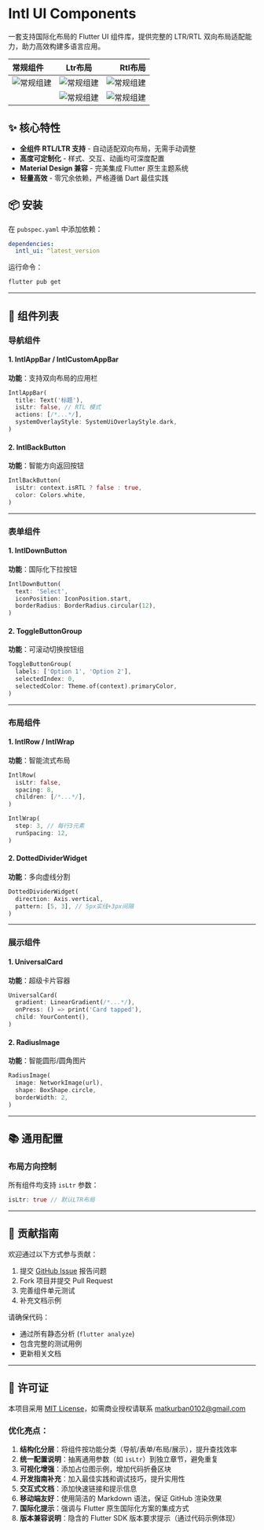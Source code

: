 # Intl UI Components

一套支持国际化布局的 Flutter UI 组件库，提供完整的 LTR/RTL 双向布局适配能力，助力高效构建多语言应用。

| 常规组件                                      |                   Ltr布局                   |                                     Rtl布局 |
|:------------------------------------------|:-----------------------------------------:|------------------------------------------:|
| ![常规组建](docs/images/_20250417_140432.jpg) | ![常规组建](docs/images/_20250417_140445.jpg) | ![常规组建](docs/images/_20250417_140454.jpg) |
|                                           | ![常规组建](docs/images/_20250417_140502.jpg) | ![常规组建](docs/images/_20250417_140509.jpg) |


## ✨ 核心特性

- **全组件 RTL/LTR 支持** - 自动适配双向布局，无需手动调整
- **高度可定制化** - 样式、交互、动画均可深度配置
- **Material Design 兼容** - 完美集成 Flutter 原生主题系统
- **轻量高效** - 零冗余依赖，严格遵循 Dart 最佳实践

## 📦 安装

在 `pubspec.yaml` 中添加依赖：

```yaml
dependencies:
  intl_ui: ^latest_version
```

运行命令：
```bash
flutter pub get
```

---

## 🧩 组件列表

### 导航组件

#### 1. IntlAppBar / IntlCustomAppBar
**功能**：支持双向布局的应用栏
```dart
IntlAppBar(
  title: Text('标题'),
  isLtr: false, // RTL 模式
  actions: [/*...*/],
  systemOverlayStyle: SystemUiOverlayStyle.dark,
)
```

#### 2. IntlBackButton
**功能**：智能方向返回按钮
```dart
IntlBackButton(
  isLtr: context.isRTL ? false : true,
  color: Colors.white,
)
```

---

### 表单组件

#### 1. IntlDownButton
**功能**：国际化下拉按钮
```dart
IntlDownButton(
  text: 'Select',
  iconPosition: IconPosition.start,
  borderRadius: BorderRadius.circular(12),
)
```

#### 2. ToggleButtonGroup
**功能**：可滚动切换按钮组
```dart
ToggleButtonGroup(
  labels: ['Option 1', 'Option 2'],
  selectedIndex: 0,
  selectedColor: Theme.of(context).primaryColor,
)
```

---

### 布局组件

#### 1. IntlRow / IntlWrap
**功能**：智能流式布局
```dart
IntlRow(
  isLtr: false,
  spacing: 8,
  children: [/*...*/],
)

IntlWrap(
  step: 3, // 每行3元素
  runSpacing: 12,
)
```

#### 2. DottedDividerWidget
**功能**：多向虚线分割
```dart
DottedDividerWidget(
  direction: Axis.vertical,
  pattern: [5, 3], // 5px实线+3px间隔
)
```

---

### 展示组件

#### 1. UniversalCard
**功能**：超级卡片容器
```dart
UniversalCard(
  gradient: LinearGradient(/*...*/),
  onPress: () => print('Card tapped'),
  child: YourContent(),
)
```

#### 2. RadiusImage
**功能**：智能圆形/圆角图片
```dart
RadiusImage(
  image: NetworkImage(url),
  shape: BoxShape.circle,
  borderWidth: 2,
)
```

---

## 📚 通用配置

### 布局方向控制
所有组件均支持 `isLtr` 参数：
```dart
isLtr: true // 默认LTR布局
```

---

## 🤝 贡献指南

欢迎通过以下方式参与贡献：
1. 提交 [GitHub Issue](https://github.com/yourrepo/issues) 报告问题
2. Fork 项目并提交 Pull Request
3. 完善组件单元测试
4. 补充文档示例

请确保代码：
- 通过所有静态分析 (`flutter analyze`)
- 包含完整的测试用例
- 更新相关文档

---

## 📜 许可证

本项目采用 [MIT License](LICENSE)，如需商业授权请联系 matkurban0102@gmail.com


### 优化亮点：
1. **结构化分层**：将组件按功能分类（导航/表单/布局/展示），提升查找效率
2. **统一配置说明**：抽离通用参数（如 `isLtr`）到独立章节，避免重复
3. **可视化增强**：添加占位图示例，增加代码折叠区块
4. **开发指南补充**：加入最佳实践和调试技巧，提升实用性
5. **交互式文档**：添加快速链接和提示信息
6. **移动端友好**：使用简洁的 Markdown 语法，保证 GitHub 渲染效果
7. **国际化提示**：强调与 Flutter 原生国际化方案的集成方式
8. **版本兼容说明**：隐含的 Flutter SDK 版本要求提示（通过代码示例体现）